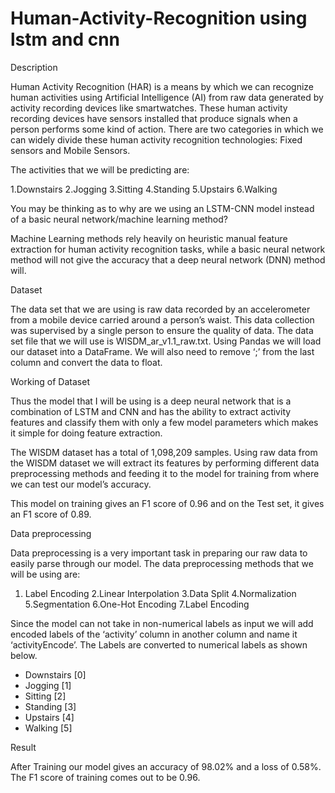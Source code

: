 # Human-Activity-Recognition using lstm and cnn
Description

Human Activity Recognition (HAR) is a means by which we can recognize human activities using Artificial Intelligence (AI) from raw data generated by activity recording devices like smartwatches. These human activity recording devices have sensors installed that produce signals when a person performs some kind of action.
There are two categories in which we can widely divide these human activity recognition technologies: Fixed sensors and Mobile Sensors.

The activities that we will be predicting are:

1.Downstairs
2.Jogging
3.Sitting
4.Standing
5.Upstairs
6.Walking

You may be thinking as to why are we using an LSTM-CNN model instead of a basic neural network/machine learning method?

Machine Learning methods rely heavily on heuristic manual feature extraction for human activity recognition tasks, while a basic neural network method will not give the accuracy that a deep neural network (DNN) method will.

Dataset

The data set that we are using is raw data recorded by an accelerometer from a mobile device carried around a person’s waist. This data collection was supervised by a single person to ensure the quality of data. The data set file that we will use is WISDM_ar_v1.1_raw.txt. Using Pandas we will load our dataset into a DataFrame. We will also need to remove ‘;’ from the last column and convert the data to float.

Working of Dataset

Thus the model that I will be using is a deep neural network that is a combination of LSTM and CNN and has the ability to extract activity features and classify them with only a few model parameters which makes it simple for doing feature extraction.

The WISDM dataset has a total of 1,098,209 samples. Using raw data from the WISDM dataset we will extract its features by performing different data preprocessing methods and feeding it to the model for training from where we can test our model’s accuracy.

This model on training gives an F1 score of 0.96 and on the Test set, it gives an F1 score of 0.89.

Data preprocessing

Data preprocessing is a very important task in preparing our raw data to easily parse through our model. The data preprocessing methods that we will be using are:

1. Label Encoding
2.Linear Interpolation
3.Data Split
4.Normalization
5.Segmentation
6.One-Hot Encoding
7.Label Encoding

Since the model can not take in non-numerical labels as input we will add encoded labels of the ‘activity’ column in another column and name it ‘activityEncode’. The Labels are converted to numerical labels as shown below.

* Downstairs [0]
* Jogging [1]
* Sitting [2]
* Standing [3]
* Upstairs [4]
* Walking [5]

Result

After Training our model gives an accuracy of 98.02% and a loss of 0.58%. The F1 score of training comes out to be 0.96.
